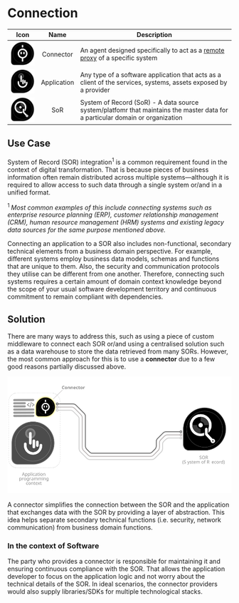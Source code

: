 # Connection

|Icon   |Name    |Description
|-------|:------:|----|
|<img src="../icons/connector.png" alt="connector icon" width="110"/>|Connector| An agent designed specifically to act as a [remote proxy](./proxy.md) of a specific system|
|<img src="../icons/application.svg" alt="application icon" width="110"/>|Application| Any type of a software application that acts as a client of the services, systems, assets exposed by a provider|
|<img src="../icons/sor.svg" alt="sor icon" width="110"/>|SoR| System of Record (SoR) -  A data source system/platfomr that maintains the master data for a particular domain or organization|

## Use Case
System of Record (SOR) integration<sup>1</sup> is a common requirement found in the context of digital transformation. That is because pieces of business information often remain distributed across multiple systems—although it is required to allow access to such data through a single system or/and in a unified format. 

<sup>1 </sup>_Most common examples of this include connecting systems such as enterprise resource planning (ERP), customer relationship management (CRM), human resource management (HRM) systems and existing legacy data sources for the same purpose mentioned above._

Connecting an application to a SOR also includes non-functional, secondary technical elements from a business domain perspective. For example, different systems employ business data models, schemas and functions that are unique to them. Also, the security and communication protocols they utilise can be different from one another. Therefore, connecting such systems requires a certain amount of domain context knowledge beyond the scope of your usual software development territory and continuous commitment to remain compliant with dependencies.

## Solution
There are many ways to address this, such as using a piece of custom middleware to connect each SOR or/and using a centralised solution such as a data warehouse to store the data retrieved from many SORs. However, the most common approach for this is to use a **connector** due to a few good reasons partially discussed above.

<img src="./images/connector-usage_1.svg" alt="connector icon" width="600"/>

A connector simplifies the connection between the SOR and the application that exchanges data with the SOR by providing a layer of abstraction. This idea helps separate secondary technical functions (i.e. security, network communication) from business domain functions. 

### In the context of Software
The party who provides a connector is responsible for maintaining it and ensuring continuous compliance with the SOR. That allows the application developer to focus on the application logic and not worry about the technical details of the SOR. In ideal scenarios, the connector providers would also supply libraries/SDKs for multiple technological stacks.
 